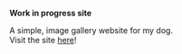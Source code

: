 **Work in progress site**  

  A simple, image gallery website for my dog.  
  Visit the site [here](https://baileytribute.netlify.app)!
